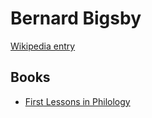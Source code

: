 # Bernard Bigsby

[Wikipedia entry](https://en.wikipedia.org/wiki/Bernard_Bigsby)

## Books

- [First Lessons in Philology](First_Lessons_in_Philology.md)
